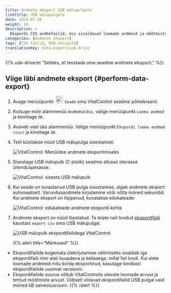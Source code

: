 ```yaml
---
title: Andmete eksport USB mälupulgale
linkTitle: USB mälupulgale
date: 2023-07-20
weight: 10
description: >
  Ekspordi CVS andmefailid, mis sisaldavad loomade andmeid ja mõõtmistulemusi, mis on salvestatud VitalControl seadmesse, USB mälupulgale.
categories: [Andmete eksport]
tags: [CSV failid, USB mälupulk]
translationKey: data-export/usb-drive
---
```

{{% usb-drive/et "Selleks, et teostada oma seadme andmete eksporti," %}}

## Viige läbi andmete eksport {#perform-data-export}	

1. Avage menüüpunkt &nbsp;<img src="/icons/device.svg" width="23" align="bottom" alt="Seade" /> `Seade` oma VitalControl seadme põhiekraanil.

2. Kutsuge esile alammenüü `Andmehaldus`, valige menüüpunkt `Looma andmed` ja kinnitage `OK`.

3. Avaneb veel üks alammenüü. Valige menüüpunkt `Ekspordi looma andmed (csv)` ja kinnitage `OK`.

4. Teilt küsitakse nüüd USB mälupulga sisestamist:

   ![VitalControl: Menüütee andmete eksportimiseks](../images/data-export.png "Kutsu esile andmete eksport")

5. Sisestage USB mälupulk (C pistik) seadme allosas olevasse ühenduspesasse.

   ![VitalControl: sisesta USB mälupulk](/images/firmware/update/plug-in-dual-usb-stick.svg "Sisesta USB mälupulk")

6. Kui seade on tuvastanud USB pulga sisestamise, algab andmete eksport automaatselt. Varundusandmete kirjutamine võib võtta mõned sekundid. Kui andmete eksport on lõppenud, kuvatakse edukateade:

   ![VitalControl: edukateade andmete ekspordi kohta](../images/success-data-export.png "Edukas andmete eksport")

7. Andmete eksport on nüüd lõpetatud. Te leiate neli loodud [ekspordifaili](../export-files/) kaustast `export-csv` oma USB mälupulgal.

   ![USB mälupulk ekspordifailidega VitalControl](../images/export-files.png "Ekspordifailid USB mälupulgal")

   {{% alert title="Märkused" %}}
  - Ekspordifailide kogemata ülekirjutamise vältimiseks sisaldab iga ekspordifaili nimi alati kuupäeva ja kellaaega, millal fail loodi. Kui olete loomade andmeid mitu korda eksportinud, kasutage kindlasti ekspordifailide uusimat versiooni.
  - Ekspordifailide suurus sõltub VitalControlis olevate loomade arvust ja tehtud mõõtmiste arvust. Üldiselt võtavad ekspordifailid USB pulgal vaid mõned kB salvestusruumi.
   {{% /alert %}}
